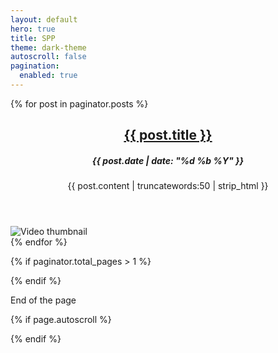 ```yaml
---
layout: default
hero: true
title: SPP
theme: dark-theme
autoscroll: false
pagination: 
  enabled: true
---
```

<div class="content">
{% for post in paginator.posts %}
    <article class="index-post row">
      <header class="col container">
        <h2><a href="{{ site.siteurl }}{{ post.url }}">{{ post.title }}</a></h2>
        <h5>{{ post.date | date: "%d %b %Y" }}</h5>
        <p>{{ post.content | truncatewords:50 | strip_html }}</p>
      </header>
      <div class="col">
        <img class="image" src="https://img.youtube.com/vi/{{ post.youtubeId }}/maxresdefault.jpg" alt="Video thumbnail">
      </div>        
    </article>
{% endfor %}

{% if paginator.total_pages > 1 %}
<div class="pagination">
{% if paginator.next_page %}
    <a class="next" href="{{ paginator.next_page_path }}">Load more posts</a>
{% endif %}
</div>
{% endif %}
</div>

<footer>
  <p>End of the page</p>
</footer>

<script src="//unpkg.com/jscroll/dist/jquery.jscroll.min.js"></script>
<script type="text/javascript">
  $(function() {
    $('.content').jscroll({
      contentSelector: ".content",
      pagingSelector: '.pagination',
{% if page.autoscroll %}
      nextSelector: '.next',
      autoTrigger: true
{% else %}
      autoTrigger: false
{% endif %}
    })
  })
</script>
{% if page.autoscroll %}
<style>.pagination{display: none;}</style>
{% endif %}
<script>
  if (window.netlifyIdentity) {
    window.netlifyIdentity.on("init", user => {
      if (!user) {
        window.netlifyIdentity.on("login", () => {
          document.location.href = "/admin/";
        });
      }
    });
  }
</script>